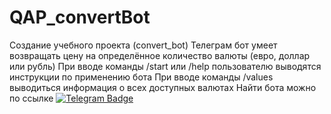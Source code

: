 # QAP_convertBot
Создание учебного проекта (convert_bot)
Телеграм бот умеет возвращать цену на определённое количество валюты (евро, доллар или рубль)
При вводе команды /start или /help пользователю выводятся инструкции по применению бота
При вводе команды /values выводиться информация о всех доступных валютах
Найти бота можно по ссылке [![Telegram Badge](https://img.shields.io/badge/-Convert_bot-blue?style=flat&logo=Telegram&logoColor=white)](https://t.me/QAP141_Convert_bot)
